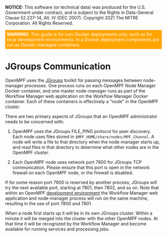 **NOTICE:** This software (or technical data) was produced for the U.S. Government under contract, and is subject to the
Rights in Data-General Clause 52.227-14, Alt. IV (DEC 2007). Copyright 2021 The MITRE Corporation. All Rights Reserved.

<div style="background-color:orange"><p style="color:white; padding:5px"><b>WARNING:</b> This guide is for non-Docker deployments only, such as for local development environments. In a Docker deployment components are run as Docker-managed containers.</p></div>

# JGroups Communication

OpenMPF uses the [JGroups](http://www.jgroups.org) toolkit for passing messages between node-manager processes. One process runs on each OpenMPF Node Manager Docker container, and one master node-manager runs as part of the Workflow Manager web application on the Workflow Manager Docker container. Each of these containers is effectively a "node" in the OpenMPF cluster.

There are two primary aspects of JGroups that an OpenMPF administrator needs to be concerned with:

1. OpenMPF uses the JGroups FILE_PING protocol for peer discovery. Each node uses files stored in `$MPF_HOME/share/nodes/MPF_Channel`. A node will write a file to that directory when the node-manager starts up, and read files in that directory to determine what other nodes are in the OpenMPF cluster.

2. Each OpenMPF node uses network port 7800 for JGroups TCP communication. Please ensure that this port is open in the network firewall on each OpenMPF node, or the firewall is disabled.

If for some reason port 7800 is reserved by another process, JGroups will try the next available port, starting at 7801, then 7802, and so on. Note that within an OpenMPF [development environment](Development-Environment-Guide/index.html) the Workflow Manager web application and node-manager process will run on the same machine, resulting in the use of port 7800 and 7801.

When a node first starts up it will be in its own JGroups cluster. Within a minute it will be merged into the cluster with the other OpenMPF nodes. At that time it will be recognized by the Workflow Manager and become available for running services and processing jobs.
